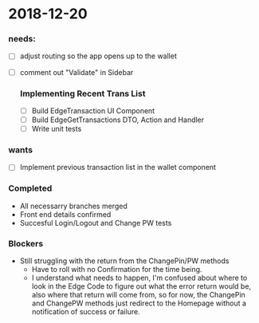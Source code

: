 # 2018-12-20

### needs:
-[ ] adjust routing so the app opens up to the wallet
-[ ] comment out "Validate" in Sidebar

  ### Implementing Recent Trans List
  -[ ] Build EdgeTransaction UI Component
  -[ ] Build EdgeGetTransactions DTO, Action and Handler
  -[ ] Write unit tests

### wants
-[ ] Implement previous transaction list in the wallet component

### Completed
  * All necessarry branches merged
  * Front end details confirmed
  * Succesful Login/Logout and Change PW tests

### Blockers 
* Still struggling with the return from the ChangePin/PW methods
  * Have to roll with no Confirmation for the time being.
  *  I understand what needs to happen, I'm confused about where to look in the Edge Code to figure out what the error return would be, also where that return will come from, so for now, the ChangePin and ChangePW methods just redirect to the Homepage without a notification of success or failure. 
